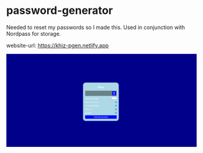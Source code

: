 # password-generator
Needed to reset my passwords so I made this.  Used in conjunction with Nordpass for storage.

website-url: https://khiz-pgen.netlify.app

![App example](pgen.png)
